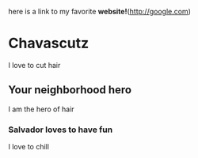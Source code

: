 here is a link to my favorite **website!**(http://google.com)



# Chavascutz
I love to cut hair 
## Your neighborhood hero
I am the hero of hair
### Salvador loves to have fun
I love to chill

